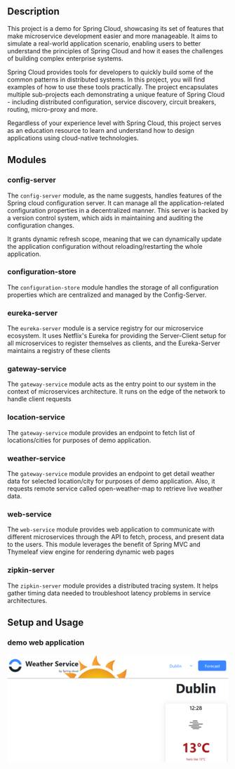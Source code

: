 ## Description
This project is a demo for Spring Cloud, showcasing its set of features that make microservice development easier 
and more manageable. It aims to simulate a real-world application scenario, enabling users to better understand 
the principles of Spring Cloud and how it eases the challenges of building complex enterprise systems.

Spring Cloud provides tools for developers to quickly build some of the common patterns in distributed systems. 
In this project, you will find examples of how to use these tools practically. The project 
encapsulates multiple sub-projects each demonstrating a unique feature of Spring Cloud - including distributed configuration, 
service discovery, circuit breakers, routing, micro-proxy and more.

Regardless of your experience level with Spring Cloud, this project serves as an education resource to learn and understand 
how to design applications using cloud-native technologies.

## Modules
### config-server
The `config-server` module, as the name suggests, handles features of the Spring cloud configuration server. It can manage 
all the application-related configuration properties in a decentralized manner. This server is backed by a version control 
system, which aids in maintaining and auditing the configuration changes. 

It grants dynamic refresh scope, meaning that we can dynamically update the application configuration without 
reloading/restarting the whole application. 

### configuration-store
The `configuration-store` module handles the storage of all configuration properties 
which are centralized and managed by the Config-Server.

### eureka-server
The `eureka-server` module is a service registry for our microservice ecosystem. It uses Netflix's Eureka for 
providing the Server-Client setup for all microservices to register themselves as clients, and the Eureka-Server 
maintains a registry of these clients

### gateway-service
The `gateway-service` module acts as the entry point to our system in the context of microservices architecture. It runs 
on the edge of the network to handle client requests

### location-service
The `gateway-service` module provides an endpoint to fetch list of locations/cities for purposes of demo application. 

### weather-service
The `gateway-service` module provides an endpoint to get detail weather data for selected location/city for purposes of 
demo application. Also, it requests remote service called open-weather-map to retrieve live weather data.

### web-service
The `web-service` module provides web application to communicate with different microservices through the API 
to fetch, process, and present data to the users. This module leverages the benefit of Spring MVC and Thymeleaf view 
engine for rendering dynamic web pages

### zipkin-server 
The `zipkin-server` module provides a distributed tracing system. It helps gather timing data needed to troubleshoot 
latency problems in service architectures.



## Setup and Usage
### demo web application
![Example Image](/readme/screen-1.png)
